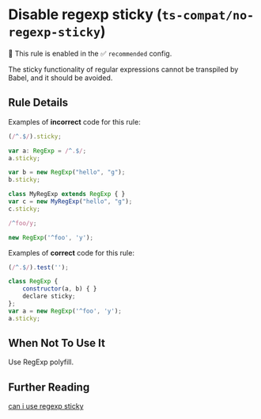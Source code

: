 # Disable regexp sticky (`ts-compat/no-regexp-sticky`)

💼 This rule is enabled in the ✅ `recommended` config.

<!-- end auto-generated rule header -->

The sticky functionality of regular expressions cannot be transpiled by Babel, and it should be avoided.

## Rule Details

Examples of **incorrect** code for this rule:

```js
(/^.$/).sticky;

var a: RegExp = /^.$/;
a.sticky;

var b = new RegExp("hello", "g");
b.sticky;

class MyRegExp extends RegExp { }
var c = new MyRegExp("hello", "g");
c.sticky;

/^foo/y;

new RegExp('^foo', 'y');
```

Examples of **correct** code for this rule:

```js
(/^.$/).test('');

class RegExp {
	constructor(a, b) { }
	declare sticky;
};
var a = new RegExp('^foo', 'y');
a.sticky;
```

## When Not To Use It

Use RegExp polyfill.

## Further Reading

[can i use regexp sticky](https://caniuse.com/mdn-javascript_builtins_regexp_sticky)
